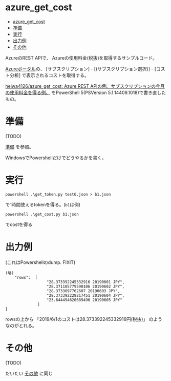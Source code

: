 # azure_get_cost

- [azure_get_cost](#azure_get_cost)
- [準備](#準備)
- [実行](#実行)
- [出力例](#出力例)
- [その他](#その他)

AzureのREST APIで、
Azureの使用料金(税抜)を取得するサンプルコード。

[Azureポータル](https://portal.azure.com/)の、
[サブスクリプション] - [(サブスクリプション選択)] - [コスト分析]
で表示されるコストを取得する。

[heiwa4126/azure_get_cost: Azure REST APIの例。サブスクリプションの今月の使用料金を得る例。](https://github.com/heiwa4126/azure_get_cost)
をPowerShell 5(PSVersion 5.1.14409.1018)で書き直したもの。


# 準備

(TODO)

[準備](https://github.com/heiwa4126/azure_get_cost#%E6%BA%96%E5%82%99)
を参照。

WindowsでPowershellだけでどうやるかを書く。


# 実行

```
powershell .\get_token.py test6.json > b1.json
```
で1時間使えるtokenを得る。(`b1`は例)

```
powershell .\get_cost.py b1.json
```
でcostを得る


# 出力例

(これはPowershellのdump.
FIXIT)
```
(略)
    "rows":  [
                  "28.373392245332916 20190601 JPY",
                  "28.371105779590106 20190602 JPY",
                  "28.3733097762607 20190603 JPY",
                  "28.373392228217451 20190604 JPY",
                  "23.644494620689496 20190605 JPY"
              ]
}
```
rowsの上から
「2019/6/1のコストは28.373392245332916円(税抜)」
のようなのがとれる。

# その他

(TODO)

だいたい
[その他](https://github.com/heiwa4126/azure_get_cost#%E3%81%9D%E3%81%AE%E4%BB%96)
に同じ